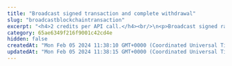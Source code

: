 ```yaml
---
title: "Broadcast signed transaction and complete withdrawal"
slug: "broadcastblockchaintransaction"
excerpt: "<h4>2 credits per API call.</h4><br/>\n<p>Broadcast signed raw transaction end complete withdrawal associated with it.\nWhen broadcast succeeded but it is impossible to complete withdrawal, transaction id of transaction is returned and withdrawal must be completed manually.\n</p>"
category: 65ae6349f216f9001c42cd4e
hidden: false
createdAt: "Mon Feb 05 2024 11:38:10 GMT+0000 (Coordinated Universal Time)"
updatedAt: "Mon Feb 05 2024 11:38:15 GMT+0000 (Coordinated Universal Time)"
---
```


